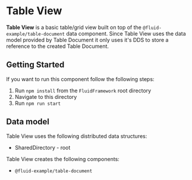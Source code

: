 # Table View

**Table View** is a basic table/grid view built on top of the `@fluid-example/table-document` data component.
Since Table View uses the data model provided by Table Document it only uses it's DDS to store a reference
to the created Table Document.

## Getting Started

If you want to run this component follow the following steps:

1. Run `npm install` from the `FluidFramework` root directory
2. Navigate to this directory
3. Run `npm run start`

## Data model

Table View uses the following distributed data structures:

- SharedDirectory - root

Table View creates the following components:

- `@fluid-example/table-document`